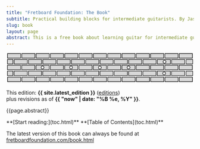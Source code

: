 ```yaml
---
title: "Fretboard Foundation: The Book"
subtitle: Practical building blocks for intermediate guitarists. By Jason Grimes.
slug: book
layout: page
abstract: This is a free book about learning guitar for intermediate guitarists. It aims to organize and simplify the information needed for fluency on guitar, and provide a thorough reference for playing by ear, chords and harmony, and scales and melody.
---
```


![Fretboard Foundation logo](assets/logos/logo-wide.svg)

This edition: **{{ site.latest_edition }}** ([editions](editions.html))  
plus revisions as of **{{ "now" | date: "%B %e, %Y" }}**.

{{page.abstract}}

<div class="font-larger" markdown="block">
**[Start reading:](toc.html)**   
**[Table of Contents](toc.html)**
</div>


The latest version of this book can always be found at
[fretboardfoundation.com/book.html](https://fretboardfoundation.com/book.html)

